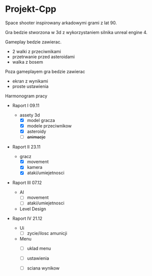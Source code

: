 # Projekt-Cpp

Space shooter inspirowany arkadowymi grami z lat 90.

Gra bedzie stworzona w 3d z wykorzystaniem silnika unreal engine 4.

Gameplay bedzie zawierac.
   - 2 walki z przeciwnikami
   - przetrwanie przed asteroidami
   - walka z bosem
 
 Poza gameplayem gra bedzie zawierac 
   - ekran z wynikami
   - proste ustawienia


Harmonogram pracy
   - Raport I     09.11
       - assety 3d
           - [x] model gracza
           - [x] modele przeciwnikow
           - [x] asteroidy
           - [ ] <del>animacje</del>
 
   - Raport II    23.11
       - gracz
           - [x] movement
           - [x] kamera
           - [x] ataki/umiejetnosci
      
   - Raport III   07.12
       - AI
           - [ ] movement
           - [ ] ataki/umiejetnosci
       - Level Design

     
   - Raport IV    21.12
       - Ui
           - [ ] zycie/ilosc amunicji
       - Menu
           - [ ] uklad menu
           - [ ] ustawienia
           - [ ] sciana wynikow
       
